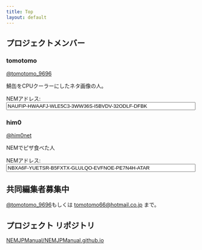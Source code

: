 ```yaml
---
title: Top
layout: default
---
```


## <i class="fa fa-users" aria-hidden="true"></i> プロジェクトメンバー

### <i class="fa fa-user" aria-hidden="true"></i> tomotomo

<a href="https://twitter.com/tomotomo_9696"><i class="fa fa-twitter" aria-hidden="true"></i>@tomotomo_9696</a>

鯖缶をCPUクーラーにしたネタ画像の人。

NEMアドレス:<input type="text" value="NAUFIP-HWAAFJ-WLE5C3-3WW36S-I5BVDV-32ODLF-DFBK" size="60" readonly onclick="this.select(0,this.value.length)">


### <i class="fa fa-user" aria-hidden="true"></i> him0

<a href="https://twitter.com/him0net"><i class="fa fa-twitter" aria-hidden="true"></i>@him0net</a>

NEMでピザ食べた人

NEMアドレス:<input type="text" value="NBXA6F-YUETSR-B5FXTX-GLULQO-EVFNOE-PE7N4H-ATAR" size="60" readonly onclick="this.select(0,this.value.length)">


## <i class="fa fa-flag" aria-hidden="true"></i> 共同編集者募集中

<a href="https://twitter.com/tomotomo_9696"><i class="fa fa-twitter" aria-hidden="true"></i>@tomotomo_9696</a>もしくは
<a href="mailto:tomotomo66@hotmail.co.jp"><i class="fa fa-envelope-o" aria-hidden="true"></i>tomotomo66@hotmail.co.jp</a>
まで。

## <i class="fa fa-github" aria-hidden="true"></i>プロジェクト リポジトリ
[<i class="fa fa-github" aria-hidden="true"></i>NEMJPManual/NEMJPManual.github.io](https://github.com/NEMJPManual/NEMJPManual.github.io)
